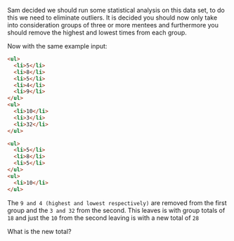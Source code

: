Sam decided we should run some statistical analysis on this data set, to do this we need to eliminate outliers. It is decided you should now only take into consideration groups of three or more mentees and furthermore you should remove the highest and lowest times from each group.

Now with the same example input:

```md
<ul>
  <li>5</li>
  <li>8</li>
  <li>5</li>
  <li>4</li>
  <li>9</li>
</ul>
<ul>
  <li>10</li>
  <li>3</li>
  <li>32</li>
</ul>
```

```md
<ul>
  <li>5</li>
  <li>8</li>
  <li>5</li>
</ul>
<ul>
  <li>10</li>
</ul>
```

The `9 and 4 (highest and lowest respectively)` are removed from the first group and the
`3 and 32` from the second. This leaves is with group totals of `18` and just the `10` from the second leaving is with a new total of `28`

What is the new total?
